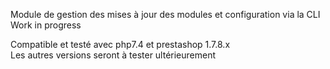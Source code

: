 Module de gestion des mises à jour des modules et configuration via la CLI 
Work in progress

Compatible et testé avec php7.4 et prestashop 1.7.8.x   
Les autres versions seront à tester ultérieurement